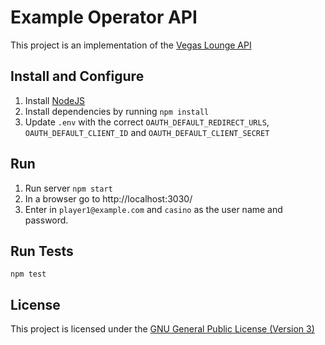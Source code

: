 # Example Operator API

This project is an implementation of the [Vegas Lounge API](http://api.vegaslounge.live)

## Install and Configure
1. Install [NodeJS](https://nodejs.org/en/)
2. Install dependencies by running ```npm install```
3. Update `.env` with the correct `OAUTH_DEFAULT_REDIRECT_URLS`, `OAUTH_DEFAULT_CLIENT_ID` and `OAUTH_DEFAULT_CLIENT_SECRET` 

## Run
1. Run server ```npm start```
2. In a browser go to http://localhost:3030/
3. Enter in `player1@example.com` and `casino` as the user name and password.

## Run Tests
```npm test```

## License
This project is licensed under the [GNU General Public License (Version 3)](https://www.gnu.org/licenses/gpl-3.0.en.html)

